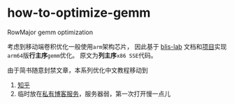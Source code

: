 # how-to-optimize-gemm
RowMajor gemm optimization

考虑到移动端卷积优化一般使用`arm`架构芯片，
因此基于 [blis-lab](https://github.com/flame/blislab) 文档和[项目](https://github.com/flame/how-to-optimize-gemm)实现`arm64`版**行主序**`gemm`优化。
原文为**列主序**`x86 SSE`代码。

由于简书随意封禁文章，本系列优化中文教程移动到

1. [知乎](https://zhuanlan.zhihu.com/p/65436463)
2. 临时放在[私有博客服务](http://101.201.67.56/article-detials/1)，服务器弱，第一次打开慢一点儿
